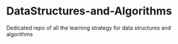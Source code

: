 # DataStructures-and-Algorithms
Dedicated repo of all the learning strategy for data structures and algorithms

